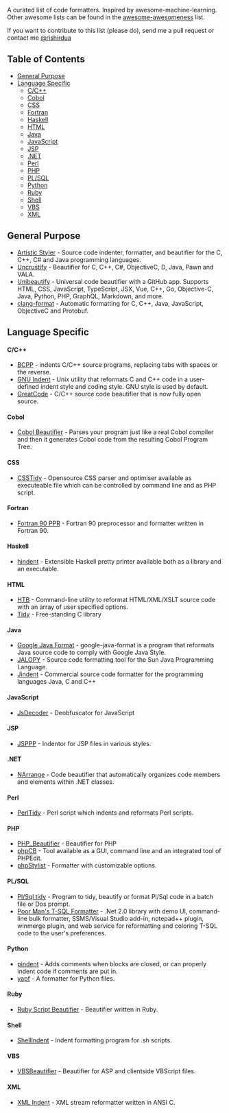 A curated list of code formatters. Inspired by awesome-machine-learning.
Other awesome lists can be found in the [awesome-awesomeness](https://github.com/bayandin/awesome-awesomeness) list.

If you want to contribute to this list (please do), send me a pull request or contact me [@rishirdua](https://www.twitter.com/rishirdua)


## Table of Contents

<!-- MarkdownTOC depth=4 -->
- [General Purpose](#general-purpose)
- [Language Specific](#language-specific)
  - [C/C++](#cc)
  - [Cobol](#cobol)
  - [CSS](#css)
  - [Fortran](#fortran)
  - [Haskell](#haskell)
  - [HTML](#html)
  - [Java](#java)
  - [JavaScript](#javascript)
  - [JSP](#jsp)
  - [.NET](#net)
  - [Perl](#perl)
  - [PHP](#php)
  - [PL/SQL](#plsql)
  - [Python](#python)
  - [Ruby](#ruby)
  - [Shell](#shell)
  - [VBS](#vbs)
  - [XML](#xml)

<!-- /MarkdownTOC -->

## General Purpose

* [Artistic Styler](http://astyle.sourceforge.net/) - Source code indenter, formatter, and beautifier for the C, C++, C# and Java programming languages.
* [Uncrustify](http://uncrustify.sourceforge.net/) - Beautifier for C, C++, C#, ObjectiveC, D, Java, Pawn and VALA.
* [Unibeautify](https://unibeautify.com/) - Universal code beautifier with a GitHub app. Supports HTML, CSS, JavaScript, TypeScript, JSX, Vue, C++, Go, Objective-C, Java, Python, PHP, GraphQL, Markdown, and more.
* [clang-format](http://clang.llvm.org/docs/ClangFormat.html) - Automatic formatting for C, C++, Java, JavaScript, ObjectiveC and Protobuf.

## Language Specific

#### C/C++

* [BCPP](http://invisible-island.net/bcpp/) - indents C/C++ source programs, replacing tabs with spaces or the reverse.
* [GNU Indent](http://www.gnu.org/software/indent/) -  Unix utility that reformats C and C++ code in a user-defined indent style and coding style. GNU style is used by default.
* [GreatCode](http://sourceforge.net/projects/gcgreatcode/) - C/C++ source code beautifier that is now fully open source.

#### Cobol

* [Cobol Beautifier](http://www.siber.com/sct/tools/cbl-beau.html) - Parses your program just like a real Cobol compiler and then it generates Cobol code from the resulting Cobol Program Tree.

#### CSS

* [CSSTidy](http://csstidy.sourceforge.net/) - Opensource CSS parser and optimiser available as executeable file which can be controlled by command line and as PHP script.

#### Fortran

* [Fortran 90 PPR](ftp://ftp.ifremer.fr/ifremer/fortran90/) - Fortran 90 preprocessor and formatter written in Fortran 90.

#### Haskell

* [hindent](https://github.com/chrisdone/hindent) - Extensible Haskell pretty printer available both as a library and an executable.

#### HTML

* [HTB](http://www.digital-mines.com/htb/) - Command-line utility to reformat HTML/XML/XSLT source code with an array of user specified options.
* [Tidy](http://tidy.sourceforge.net/) - Free-standing C library

#### Java

* [Google Java Format](https://github.com/google/google-java-format) - google-java-format is a program that reformats Java source code to comply with Google Java Style.
* [JALOPY](http://notzippy.github.io/JALOPY2-MAIN/) - Source code formatting tool for the Sun Java Programming Language.
* [Jindent](http://www.jindent.com/) - Commercial source code formatter for the programming languages Java, C and C++

#### JavaScript

* [JsDecoder](http://bdgn.net/JsDecoder.html) -  Deobfuscator for JavaScript

#### JSP

* [JSPPP](http://jsppp.sourceforge.net/) - Indentor for JSP files in various styles.

#### .NET

* [NArrange](http://www.narrange.net/) - Code beautifier that automatically organizes code members and elements within .NET classes.

#### Perl

* [PerlTidy](http://perltidy.sourceforge.net/) -  Perl script which indents and reformats Perl scripts.

#### PHP

* [PHP_Beautifier](http://pear.php.net/package/PHP_Beautifier) - Beautifier for PHP
* [phpCB](http://www.waterproof.fr/products/phpCodeBeautifier/) - Tool available as a GUI, command line and an integrated tool of PHPEdit.
* [phpStylist](http://sourceforge.net/projects/phpstylist/) - Formatter with customizable options.

#### PL/SQL

* [Pl/Sql tidy](http://psti.equinoxbase.com/) - Program to tidy, beautify or format Pl/Sql code in a batch file or Dos prompt.
* [Poor Man's T-SQL Formatter](http://architectshack.com/PoorMansTSqlFormatter.ashx) - .Net 2.0 library with demo UI, command-line bulk formatter, SSMS/Visual Studio add-in, notepad++ plugin, winmerge plugin, and web service for reformatting and coloring T-SQL code to the user's preferences.

#### Python

* [pindent](http://svn.python.org/projects/python/trunk/Tools/scripts/pindent.py) - Adds comments when blocks are closed, or can properly indent code if comments are put in.
* [yapf](https://github.com/google/yapf) - A formatter for Python files.

#### Ruby

* [Ruby Script Beautifier](http://www.arachnoid.com/ruby/rubyBeautifier.html) - Beautifier written in Ruby.

#### Shell

* [ShellIndent](http://www.bolthole.com/AWK.html) - Indent formatting program for .sh scripts.

#### VBS

* [VBSBeautifier](http://www.daansystems.com/vbsbeaut/) - Beautifier for ASP and clientside VBScript files.

#### XML

* [XML Indent](http://xmlindent.sourceforge.net/) - XML stream reformatter written in ANSI C.
